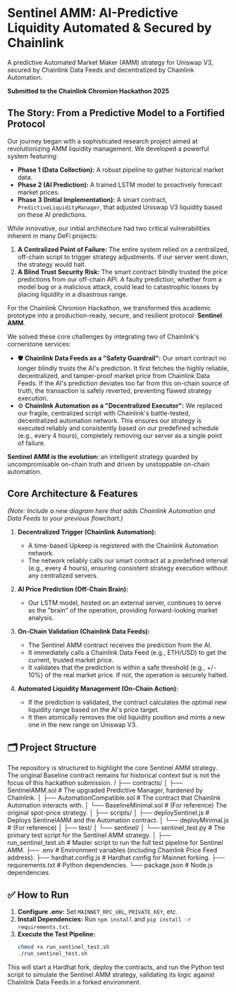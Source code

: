 ﻿# Sentinel AMM: AI-Predictive Liquidity Automated & Secured by Chainlink

A predictive Automated Market Maker (AMM) strategy for Uniswap V3, secured by Chainlink Data Feeds and decentralized by Chainlink Automation.

**Submitted to the Chainlink Chromion Hackathon 2025**

## The Story: From a Predictive Model to a Fortified Protocol

Our journey began with a sophisticated research project aimed at revolutionizing AMM liquidity management. We developed a powerful system featuring:

- **Phase 1 (Data Collection):** A robust pipeline to gather historical market data.
- **Phase 2 (AI Prediction):** A trained LSTM model to proactively forecast market prices.
- **Phase 3 (Initial Implementation):** A smart contract, `PredictiveLiquidityManager`, that adjusted Uniswap V3 liquidity based on these AI predictions.

While innovative, our initial architecture had two critical vulnerabilities inherent in many DeFi projects:

1. **A Centralized Point of Failure:** The entire system relied on a centralized, off-chain script to trigger strategy adjustments. If our server went down, the strategy would halt.
2. **A Blind Trust Security Risk:** The smart contract blindly trusted the price predictions from our off-chain API. A faulty prediction, whether from a model bug or a malicious attack, could lead to catastrophic losses by placing liquidity in a disastrous range.

For the Chainlink Chromion Hackathon, we transformed this academic prototype into a production-ready, secure, and resilient protocol: **Sentinel AMM**.

We solved these core challenges by integrating two of Chainlink's cornerstone services:

- 🛡️ **Chainlink Data Feeds as a "Safety Guardrail":** Our smart contract no longer blindly trusts the AI's prediction. It first fetches the highly reliable, decentralized, and tamper-proof market price from Chainlink Data Feeds. If the AI's prediction deviates too far from this on-chain source of truth, the transaction is safely reverted, preventing flawed strategy execution.
- ⚙️ **Chainlink Automation as a "Decentralized Executor":** We replaced our fragile, centralized script with Chainlink's battle-tested, decentralized automation network. This ensures our strategy is executed reliably and consistently based on our predefined schedule (e.g., every 4 hours), completely removing our server as a single point of failure.

**Sentinel AMM is the evolution:** an intelligent strategy guarded by uncompromisable on-chain truth and driven by unstoppable on-chain automation.

## Core Architecture & Features

*(Note: Include a new diagram here that adds Chainlink Automation and Data Feeds to your previous flowchart.)*

1. **Decentralized Trigger (Chainlink Automation):**
   - A time-based Upkeep is registered with the Chainlink Automation network.
   - The network reliably calls our smart contract at a predefined interval (e.g., every 4 hours), ensuring consistent strategy execution without any centralized servers.

2. **AI Price Prediction (Off-Chain Brain):**
   - Our LSTM model, hosted on an external server, continues to serve as the "brain" of the operation, providing forward-looking market analysis.

3. **On-Chain Validation (Chainlink Data Feeds):**
   - The Sentinel AMM contract receives the prediction from the AI.
   - It immediately calls a Chainlink Data Feed (e.g., ETH/USD) to get the current, trusted market price.
   - It validates that the prediction is within a safe threshold (e.g., +/- 10%) of the real market price. If not, the operation is securely halted.

4. **Automated Liquidity Management (On-Chain Action):**
   - If the prediction is validated, the contract calculates the optimal new liquidity range based on the AI's price target.
   - It then atomically removes the old liquidity position and mints a new one in the new range on Uniswap V3.

## 🗂️ Project Structure

The repository is structured to highlight the core Sentinel AMM strategy. The original Baseline contract remains for historical context but is not the focus of this hackathon submission.
/
├── contracts/
│ ├── SentinelAMM.sol # The upgraded Predictive Manager, hardened by Chainlink.
│ ├── AutomationCompatible.sol # The contract that Chainlink Automation interacts with.
│ └── BaselineMinimal.sol # (For reference) The original spot-price strategy.
│
├── scripts/
│ ├── deploySentinel.js # Deploys SentinelAMM and the Automation contract.
│ └── deployMinimal.js # (For reference)
│
├── test/
│ └── sentinel/
│ └── sentinel_test.py # The primary test script for the Sentinel AMM strategy.
│
├── run_sentinel_test.sh # Master script to run the full test pipeline for Sentinel AMM.
├── .env # Environment variables (including Chainlink Price Feed address).
├── hardhat.config.js # Hardhat config for Mainnet forking.
├── requirements.txt # Python dependencies.
└── package.json # Node.js dependencies.


## ✅ How to Run

1. **Configure .env:** Set `MAINNET_RPC_URL`, `PRIVATE_KEY`, etc.
2. **Install Dependencies:** Run `npm install` and `pip install -r requirements.txt`.
3. **Execute the Test Pipeline:**
   ```bash
   chmod +x run_sentinel_test.sh
   ./run_sentinel_test.sh

This will start a Hardhat fork, deploy the contracts, and run the Python test script to simulate the Sentinel AMM strategy, validating its logic against Chainlink Data Feeds in a forked environment.